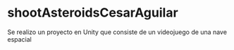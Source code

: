 # shootAsteroidsCesarAguilar
Se realizo un proyecto en Unity que consiste de un videojuego de una nave espacial 
